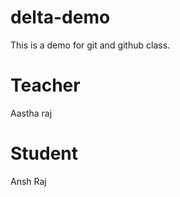 # delta-demo
This is a demo for git and github class.
 
 # Teacher
 Aastha raj

 # Student
 Ansh Raj